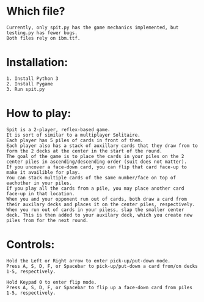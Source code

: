 # Which file?
    Currently, only spit.py has the game mechanics implemented, but testing.py has fewer bugs.
    Both files rely on ibm.ttf.

# Installation:
    1. Install Python 3
    2. Install Pygame
    3. Run spit.py

# How to play:
    Spit is a 2-player, reflex-based game.
    It is sort of similar to a multiplayer Solitaire.
    Each player has 5 piles of cards in front of them.
    Each player also has a stack of auxillary cards that they draw from to form the 2 decks at the center in the start of the round.
    The goal of the game is to place the cards in your piles on the 2 center piles in ascending/descending order (suit does not matter).
    If you uncover a face-down card, you can flip that card face-up to make it availible for play.
    You can stack multiple cards of the same number/face on top of eachother in your piles.
    If you play all the cards from a pile, you may place another card face-up in that location.
    When you and your opponent run out of cards, both draw a card from their auxilary decks and places it on the center piles, respectively.
    When you run out of cards in your piless, slap the smaller center deck. This is then added to your auxilary deck, which you create new piles from for the next round.

# Controls:
    Hold the Left or Right arrow to enter pick-up/put-down mode.
    Press A, S, D, F, or Spacebar to pick-up/put-down a card from/on decks 1-5, respectively.
  
    Hold Keypad 0 to enter flip mode.
    Press A, S, D, F, or Spacebar to flip up a face-down card from piles 1-5, respectively.
